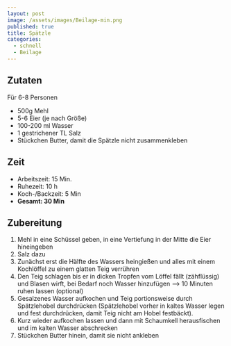 ```yaml
---
layout: post
image: /assets/images/Beilage-min.png
published: true
title: Spätzle
categories:
  - schnell
  - Beilage
---
```

## Zutaten

Für 6-8 Personen

* 500g Mehl
* 5-6 Eier (je nach Grö&szlig;e)
* 100-200 ml Wasser
* 1 gestrichener TL Salz
* Stückchen Butter, damit die Spätzle nicht zusammenkleben

## Zeit

* Arbeitszeit: 15 Min.
* Ruhezeit: 10 h
* Koch-/Backzeit: 5 Min
* **Gesamt: 30 Min**

## Zubereitung

1. Mehl in eine Schüssel geben, in eine Vertiefung in der Mitte die Eier hineingeben
2. Salz dazu
3. Zunächst erst die Hälfte des Wassers heingie&szlig;en und alles mit einem Kochlöffel zu einem glatten Teig verrühren
4. Den Teig schlagen bis er in dicken Tropfen vom Löffel fällt (zähflüssig) und Blasen wirft, bei Bedarf noch Wasser hinzufügen –&gt; 10 Minuten ruhen lassen (optional)
5. Gesalzenes Wasser aufkochen und Teig portionsweise durch Spätzlehobel durchdrücken (Spätzlehobel vorher in kaltes Wasser legen und fest durchdrücken, damit Teig nicht am Hobel festbäckt).
6. Kurz wieder aufkochen lassen und dann mit Schaumkell herausfischen und im kalten Wasser abschrecken
7. Stückchen Butter hinein, damit sie nicht ankleben
